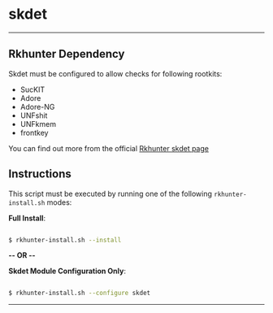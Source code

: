 # skdet
* * *

## Rkhunter Dependency

Skdet must be configured to allow checks for following rootkits:

* SucKIT
* Adore
* Adore-NG
* UNFshit
* UNFkmem
* frontkey

You can find out more from the official [Rkhunter skdet page](https://sourceforge.net/p/rkhunter/wiki/skdet)

## Instructions

This script must be executed by running one of the following `rkhunter-install.sh` modes:

**Full Install**:

```bash

$ rkhunter-install.sh --install

```

**-- OR --**


**Skdet Module Configuration Only**:

```bash

$ rkhunter-install.sh --configure skdet

```

* * *
